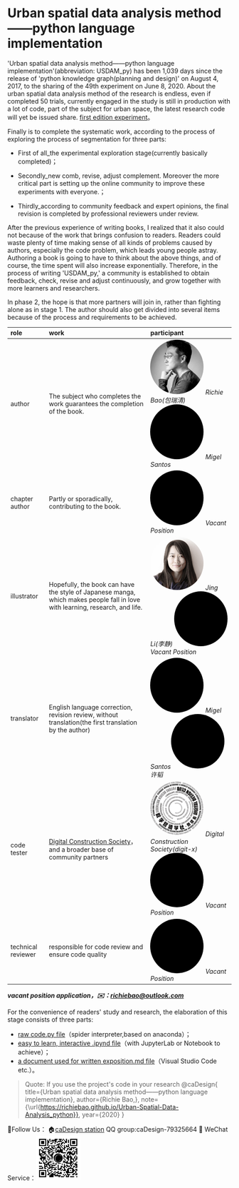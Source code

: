 # Urban spatial data analysis method——python language implementation
'Urban spatial data analysis method——python language implementation'(abbreviation: USDAM_py) has been 1,039 days since the release of 'python knowledge graph(planning and design)' on August 4, 2017, to the sharing of the 49th experiment on June 8, 2020. About the urban spatial data analysis method of the research is endless, even if completed 50 trials, currently engaged in the study is still in production with a lot of code, part of the subject for urban space,  the latest research code will yet be issued share.  [first edition experiment](https://github.com/richieBao/python-urbanPlanning)。

 Finally is to complete the systematic work, according to the process of exploring the process of segmentation for three parts:

* First of all_the experimental exploration stage(currently basically completed)；

* Secondly_new comb, revise, adjust complement. Moreover the more critical part is setting up the online community to improve these experiments with everyone.；

* Thirdly_according to community feedback and expert opinions, the final revision is completed by professional reviewers under review.

After the previous experience of writing books, I realized that it also could not because of the work that brings confusion to readers. Readers could waste plenty of time making sense of all kinds of problems caused by authors, especially the code problem, which leads young people astray.   Authoring a book is going to have to think about the above things, and of course,  the time spent will also increase exponentially.  Therefore, in the process of writing 'USDAM_py,' a community is established to obtain feedback, check, revise and adjust continuously, and grow together with more learners and researchers.


In phase 2, the hope is that more partners will join in, rather than fighting alone as in stage 1. The author should also get divided into several items because of the process and requirements to be achieved.

|role      |      work     |  participant |
|:----------|:-------------|:------|
| author |  The subject who completes the work guarantees the completion of the book. |<a href="url"><img src="./imgs/richie.jpg" height="auto" width="120" style="border-radius:50%" title="caDesign"></a> <em>Richie Bao(包瑞清)</em> <a href="url"><img src="./imgs/none.jpg" height="auto" width="120" style="border-radius:50%" title="Migel Santos"></a> <em>Migel Santos</em>|
| chapter author | Partly or sporadically, contributing to the book.  |<a href="url"><img src="./imgs/none.jpg" height="auto" width="120" style="border-radius:50%" title="Vacant Position"></a> <em>Vacant Position</em> |
| illustrator | Hopefully, the book can have the style of Japanese manga, which makes people fall in love with learning, research, and life. |<a href="url"><img src="./imgs/lj.jpg" height="auto" width="120" style="border-radius:50%" title="caDesign"></a> <em>Jing Li(李静)</em> <a href="url"><img src="./imgs/none.jpg" height="auto" width="120" style="border-radius:50%" title="Vacant Position"></a> <em>Vacant Position</em>|
| translator | English language correction, revision review, without translation(the first translation by the author) | <a href="url"><img src="./imgs/none.jpg" height="auto" width="120" style="border-radius:50%" title="Migel Santos"></a> <em>Migel Santos</em><a href="url"><img src="./imgs/none.jpg" height="auto" width="120" style="border-radius:50%" title="许韬"></a> <em>许韬</em> |
| code tester | [Digital Construction Society](http://digit-x.org/digit/)，and a broader base of community partners |<a href="url"><img src="./imgs/avatar.png" height="auto" width="120" style="border-radius:50%" title="digti-x"></a> <em>Digital Construction Society(digit-x)</em> <a href="url"><img src="./imgs/none.jpg" height="auto" width="120" style="border-radius:50%" title="Vacant Position"></a> <em>Vacant Position</em>|
|technical reviewer |responsible for code review and ensure code quality |<a href="url"><img src="./imgs/none.jpg" height="auto" width="120" style="border-radius:50%" title="Vacant Position"></a> <em>Vacant Position</em> |

***vacant position application，✉️：<em>richiebao@outlook.com</em>***

For the convenience of readers' study and research, the elaboration of this stage consists of three parts:
* [raw code.py file](https://github.com/richieBao/Urban-Spatial-Data-Analysis_python/tree/master/code)（spider interpreter,based on anaconda）；
* [easy to learn, interactive .ipynd file](https://github.com/richieBao/Urban-Spatial-Data-Analysis_python/tree/master/notebook)（with JupyterLab or Notebook to achieve）；
* [a document used for written exposition.md file](https://github.com/richieBao/Urban-Spatial-Data-Analysis_python/tree/master/docs/markdown)（Visual Studio Code etc.）。

> Quote: If you use the project's code in your research
@caDesign{
    title={Urban spatial data analysis method——python language implementation},
    author={Richie Bao,},
    note={\url{https://richiebao.github.io/Urban-Spatial-Data-Analysis_python}},
    year={2020}
}

👀Follow Us：
🏠[caDesign station](http://cadesign.cn/) QQ group:caDesign-79325664      💬 WeChat Service：<a href="url"><img src="./imgs/caDesign.jpg" height="auto" width="100" title="Vacant Position">    






